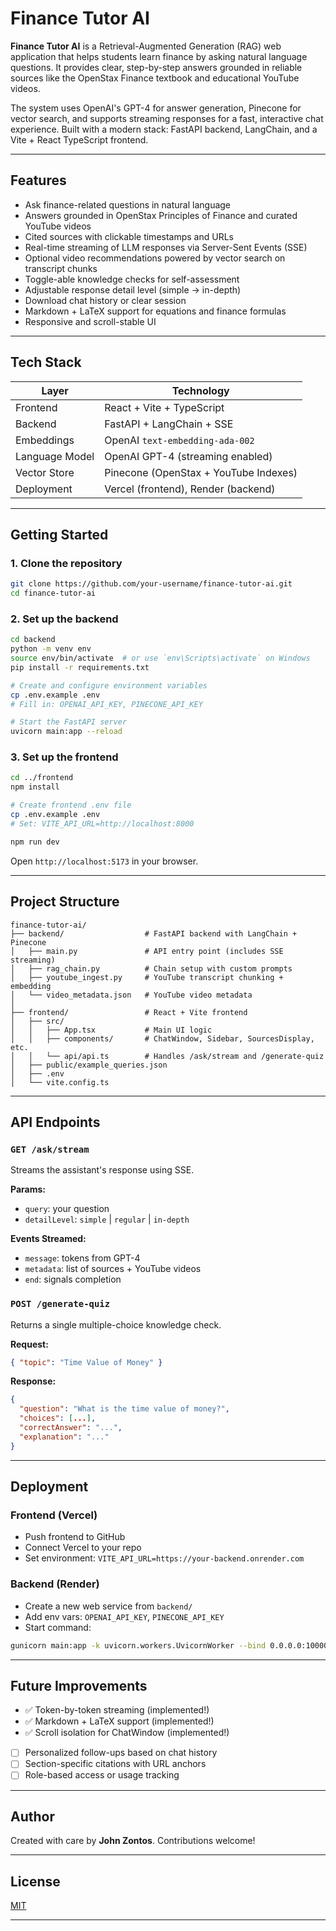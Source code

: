 # Finance Tutor AI

**Finance Tutor AI** is a Retrieval-Augmented Generation (RAG) web application that helps students learn finance by asking natural language questions. It provides clear, step-by-step answers grounded in reliable sources like the OpenStax Finance textbook and educational YouTube videos.

The system uses OpenAI's GPT-4 for answer generation, Pinecone for vector search, and supports streaming responses for a fast, interactive chat experience. Built with a modern stack: FastAPI backend, LangChain, and a Vite + React TypeScript frontend.

---

## Features

* Ask finance-related questions in natural language
* Answers grounded in OpenStax Principles of Finance and curated YouTube videos
* Cited sources with clickable timestamps and URLs
* Real-time streaming of LLM responses via Server-Sent Events (SSE)
* Optional video recommendations powered by vector search on transcript chunks
* Toggle-able knowledge checks for self-assessment
* Adjustable response detail level (simple → in-depth)
* Download chat history or clear session
* Markdown + LaTeX support for equations and finance formulas
* Responsive and scroll-stable UI

---

## Tech Stack

| Layer          | Technology                            |
| -------------- | ------------------------------------- |
| Frontend       | React + Vite + TypeScript             |
| Backend        | FastAPI + LangChain + SSE             |
| Embeddings     | OpenAI `text-embedding-ada-002`       |
| Language Model | OpenAI GPT-4 (streaming enabled)      |
| Vector Store   | Pinecone (OpenStax + YouTube Indexes) |
| Deployment     | Vercel (frontend), Render (backend)   |

---

## Getting Started

### 1. Clone the repository

```bash
git clone https://github.com/your-username/finance-tutor-ai.git
cd finance-tutor-ai
```

### 2. Set up the backend

```bash
cd backend
python -m venv env
source env/bin/activate  # or use `env\Scripts\activate` on Windows
pip install -r requirements.txt

# Create and configure environment variables
cp .env.example .env
# Fill in: OPENAI_API_KEY, PINECONE_API_KEY

# Start the FastAPI server
uvicorn main:app --reload
```

### 3. Set up the frontend

```bash
cd ../frontend
npm install

# Create frontend .env file
cp .env.example .env
# Set: VITE_API_URL=http://localhost:8000

npm run dev
```

Open `http://localhost:5173` in your browser.

---

## Project Structure

```
finance-tutor-ai/
├── backend/                  # FastAPI backend with LangChain + Pinecone
│   ├── main.py               # API entry point (includes SSE streaming)
│   ├── rag_chain.py          # Chain setup with custom prompts
│   ├── youtube_ingest.py     # YouTube transcript chunking + embedding
│   └── video_metadata.json   # YouTube video metadata
│
├── frontend/                 # React + Vite frontend
│   ├── src/
│   │   ├── App.tsx           # Main UI logic
│   │   ├── components/       # ChatWindow, Sidebar, SourcesDisplay, etc.
│   │   └── api/api.ts        # Handles /ask/stream and /generate-quiz
│   ├── public/example_queries.json
│   ├── .env
│   └── vite.config.ts
```

---

## API Endpoints

### `GET /ask/stream`

Streams the assistant's response using SSE.

**Params:**

* `query`: your question
* `detailLevel`: `simple` | `regular` | `in-depth`

**Events Streamed:**

* `message`: tokens from GPT-4
* `metadata`: list of sources + YouTube videos
* `end`: signals completion

### `POST /generate-quiz`

Returns a single multiple-choice knowledge check.

**Request:**

```json
{ "topic": "Time Value of Money" }
```

**Response:**

```json
{
  "question": "What is the time value of money?",
  "choices": [...],
  "correctAnswer": "...",
  "explanation": "..."
}
```

---

## Deployment

### Frontend (Vercel)

* Push frontend to GitHub
* Connect Vercel to your repo
* Set environment: `VITE_API_URL=https://your-backend.onrender.com`

### Backend (Render)

* Create a new web service from `backend/`
* Add env vars: `OPENAI_API_KEY`, `PINECONE_API_KEY`
* Start command:

```bash
gunicorn main:app -k uvicorn.workers.UvicornWorker --bind 0.0.0.0:10000
```

---

## Future Improvements

* ✅ Token-by-token streaming (implemented!)
* ✅ Markdown + LaTeX support (implemented!)
* ✅ Scroll isolation for ChatWindow (implemented!)
* [ ] Personalized follow-ups based on chat history
* [ ] Section-specific citations with URL anchors
* [ ] Role-based access or usage tracking

---

## Author

Created with care by **John Zontos**. Contributions welcome!

---

## License

[MIT](LICENSE)

---